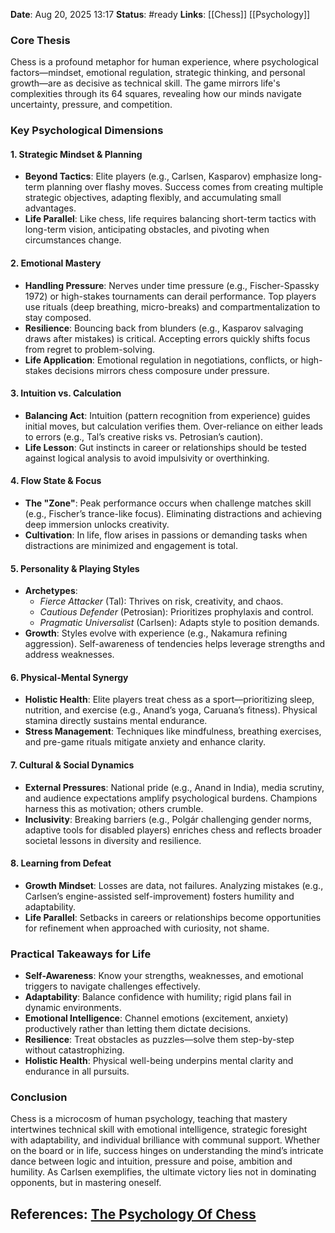 **Date**: Aug 20, 2025 13:17
**Status**: #ready 
**Links**: [[Chess]] [[Psychology]]

### Core Thesis

Chess is a profound metaphor for human experience, where psychological factors—mindset, emotional regulation, strategic thinking, and personal growth—are as decisive as technical skill. The game mirrors life's complexities through its 64 squares, revealing how our minds navigate uncertainty, pressure, and competition.

### Key Psychological Dimensions

#### 1. **Strategic Mindset & Planning**

- **Beyond Tactics**: Elite players (e.g., Carlsen, Kasparov) emphasize long-term planning over flashy moves. Success comes from creating multiple strategic objectives, adapting flexibly, and accumulating small advantages.
- **Life Parallel**: Like chess, life requires balancing short-term tactics with long-term vision, anticipating obstacles, and pivoting when circumstances change.

#### 2. **Emotional Mastery**

- **Handling Pressure**: Nerves under time pressure (e.g., Fischer-Spassky 1972) or high-stakes tournaments can derail performance. Top players use rituals (deep breathing, micro-breaks) and compartmentalization to stay composed.
- **Resilience**: Bouncing back from blunders (e.g., Kasparov salvaging draws after mistakes) is critical. Accepting errors quickly shifts focus from regret to problem-solving.
- **Life Application**: Emotional regulation in negotiations, conflicts, or high-stakes decisions mirrors chess composure under pressure.

#### 3. **Intuition vs. Calculation**

- **Balancing Act**: Intuition (pattern recognition from experience) guides initial moves, but calculation verifies them. Over-reliance on either leads to errors (e.g., Tal’s creative risks vs. Petrosian’s caution).
- **Life Lesson**: Gut instincts in career or relationships should be tested against logical analysis to avoid impulsivity or overthinking.

#### 4. **Flow State & Focus**

- **The "Zone"**: Peak performance occurs when challenge matches skill (e.g., Fischer’s trance-like focus). Eliminating distractions and achieving deep immersion unlocks creativity.
- **Cultivation**: In life, flow arises in passions or demanding tasks when distractions are minimized and engagement is total.

#### 5. **Personality & Playing Styles**

- **Archetypes**:
    - _Fierce Attacker_ (Tal): Thrives on risk, creativity, and chaos.
    - _Cautious Defender_ (Petrosian): Prioritizes prophylaxis and control.
    - _Pragmatic Universalist_ (Carlsen): Adapts style to position demands.
- **Growth**: Styles evolve with experience (e.g., Nakamura refining aggression). Self-awareness of tendencies helps leverage strengths and address weaknesses.

#### 6. **Physical-Mental Synergy**

- **Holistic Health**: Elite players treat chess as a sport—prioritizing sleep, nutrition, and exercise (e.g., Anand’s yoga, Caruana’s fitness). Physical stamina directly sustains mental endurance.
- **Stress Management**: Techniques like mindfulness, breathing exercises, and pre-game rituals mitigate anxiety and enhance clarity.

#### 7. **Cultural & Social Dynamics**

- **External Pressures**: National pride (e.g., Anand in India), media scrutiny, and audience expectations amplify psychological burdens. Champions harness this as motivation; others crumble.
- **Inclusivity**: Breaking barriers (e.g., Polgár challenging gender norms, adaptive tools for disabled players) enriches chess and reflects broader societal lessons in diversity and resilience.

#### 8. **Learning from Defeat**

- **Growth Mindset**: Losses are data, not failures. Analyzing mistakes (e.g., Carlsen’s engine-assisted self-improvement) fosters humility and adaptability.
- **Life Parallel**: Setbacks in careers or relationships become opportunities for refinement when approached with curiosity, not shame.

### Practical Takeaways for Life

- **Self-Awareness**: Know your strengths, weaknesses, and emotional triggers to navigate challenges effectively.
- **Adaptability**: Balance confidence with humility; rigid plans fail in dynamic environments.
- **Emotional Intelligence**: Channel emotions (excitement, anxiety) productively rather than letting them dictate decisions.
- **Resilience**: Treat obstacles as puzzles—solve them step-by-step without catastrophizing.
- **Holistic Health**: Physical well-being underpins mental clarity and endurance in all pursuits.

### Conclusion

Chess is a microcosm of human psychology, teaching that mastery intertwines technical skill with emotional intelligence, strategic foresight with adaptability, and individual brilliance with communal support. Whether on the board or in life, success hinges on understanding the mind’s intricate dance between logic and intuition, pressure and poise, ambition and humility. As Carlsen exemplifies, the ultimate victory lies not in dominating opponents, but in mastering oneself.

## References: [The Psychology Of Chess](https://youtu.be/aOKqV31RC6E?si=qOPcSn4K3uEnLGgj)